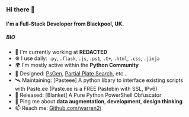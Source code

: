 ### Hi there 👋


#### I'm a Full-Stack Developer from Blackpool, UK.


##### BIO

- 🏢 I'm currently working at **REDACTED**
- ⚙️ I use daily: `.py`, `.flask`, `.js`, `.ps1`, `.C+`, `.html`, `.css`, `.jinja`
- 🌍 I'm mostly active within the **Python Community**
- 💅 Designed: [PsGen](https://github.com/warren2i/PsGen), [Partial Plate Search](https://github.com/warren2i/dvla), etc…
- 🛰️ Maintaining: [Pasteee] A python libary to interface existing scripts with Paste.ee (Paste.ee is a FREE Pastebin with SSL, IPv6) 
- 👻 Released: [Blanket] A Pure Python PowerShell Obfuscator
- 💬 Ping me about **data augmentation**, **development**, **design thinking**
- 📫 Reach me: [Github.com/warren2i](https://github.com/warren2i/Warren)

